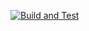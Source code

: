 [![Build and Test](https://github.com/tonytech83/StudentsRegistry-CI-CD/actions/workflows/node.js.yml/badge.svg)](https://github.com/tonytech83/StudentsRegistry-CI-CD/actions/workflows/node.js.yml)
